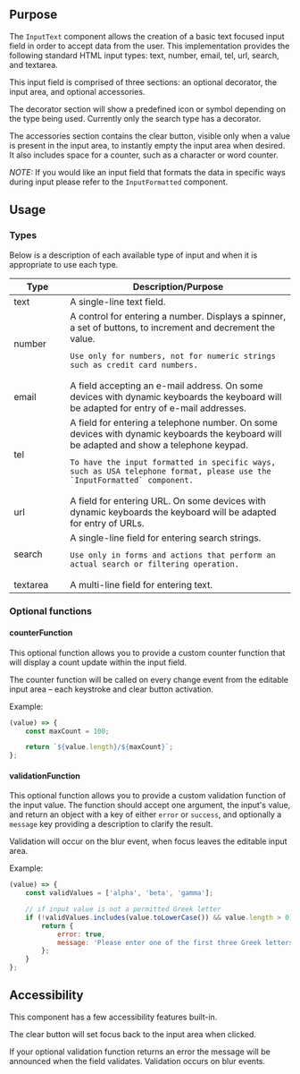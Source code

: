 ## Purpose

The `InputText` component allows the creation of a basic text focused input field in order to accept data from the user. This implementation provides the following standard HTML input types: text, number, email, tel, url, search, and textarea.

This input field is comprised of three sections: an optional decorator, the input area, and optional accessories.

The decorator section will show a predefined icon or symbol depending on the type being used. Currently only the search type has a decorator.

The accessories section contains the clear button, visible only when a value is present in the input area, to instantly empty the input area when desired. It also includes space for a counter, such as a character or word counter.

_NOTE:_ If you would like an input field that formats the data in specific ways during input please refer to the `InputFormatted` component.

## Usage

### Types

Below is a description of each available type of input and when it is appropriate to use each type.

<table width="100%">
<thead>
<tr>
<th style="width: 20%">Type</th>
<th>Description/Purpose</th>
</tr>
</thead>
<tbody>
<tr>
<td>text</td>
<td>
	A single-line text field.
</td>
</tr>
<tr>
<td>number</td>
<td>
	A control for entering a number. Displays a spinner, a set of buttons, to increment and decrement the value.
	
	Use only for numbers, not for numeric strings such as credit card numbers.
</td>
</tr>
<tr>
<td>email</td>
<td>
	A field accepting an e-mail address. On some devices with dynamic keyboards the keyboard will be adapted for entry of e-mail addresses.
</td>
</tr>
<tr>
<td>tel</td>
<td>
	A field for entering a telephone number. On some devices with dynamic keyboards the keyboard will be adapted and show a telephone keypad.
	
	To have the input formatted in specific ways, such as USA telephone format, please use the `InputFormatted` component.
</td>
</tr>
<tr>
<td>url</td>
<td>
	A field for entering URL. On some devices with dynamic keyboards the keyboard will be adapted for entry of URLs.
</td>
</tr>
<tr>
<td>search</td>
<td>
	A single-line field for entering search strings.
	
	Use only in forms and actions that perform an actual search or filtering operation.
</td>
</tr>
<tr>
<td>textarea</td>
<td>
	A multi-line field for entering text.
</td>
</tr>
</tbody>
</table>

### Optional functions

#### counterFunction

This optional function allows you to provide a custom counter function that will display a count update within the input field.

The counter function will be called on every change event from the editable input area – each keystroke and clear button activation.

Example:

```javascript
(value) => {
	const maxCount = 100;

	return `${value.length}/${maxCount}`;
};
```

#### validationFunction

This optional function allows you to provide a custom validation function of the input value. The function should accept one argument, the input's value, and return an object with a key of either `error` or `success`, and optionally a `message` key providing a description to clarify the result.

Validation will occur on the blur event, when focus leaves the editable input area.

Example:

```javascript
(value) => {
	const validValues = ['alpha', 'beta', 'gamma'];

	// if input value is not a permitted Greek letter
	if (!validValues.includes(value.toLowerCase()) && value.length > 0) {
		return {
			error: true,
			message: 'Please enter one of the first three Greek letters.',
		};
	}
};
```

## Accessibility

This component has a few accessibility features built-in.

The clear button will set focus back to the input area when clicked.

If your optional validation function returns an error the message will be announced when the field validates. Validation occurs on blur events.
